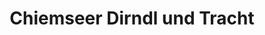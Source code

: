 ---
title: "Chiemseer Dirndl und Tracht"
url: /uebersee/chiemseer-dirndl-und-tracht/
shop: Modehaus
---
